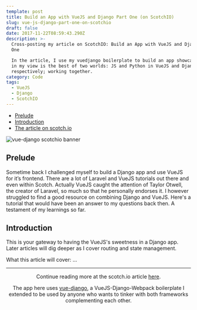 ```yaml
---
template: post
title: Build an App with VueJS and Django Part One (on ScotchIO)
slug: vue-js-django-part-one-on-scotchio
draft: false
date: 2017-11-22T08:59:43.290Z
description: >-
  Cross-posting my article on ScotchIO: Build an App with VueJS and Django Part
  One

  In the article, I use my vuedjango boilerplate to build an app showcasing what
  in my view is the best of two worlds: JS and Python in VueJS and Django,
  respectively; working together.
category: Code
tags:
  - VueJS
  - Django
  - ScotchIO
---
```

* [Prelude](#prelude)
* [Introduction](#introduction)
* [The article on scotch.io](https://scotch.io/bar-talk/build-an-app-with-vuejs-and-django-part-one)

![vue-django scotchio banner](/media/vue-django-scotchio.webp "vue-django scotchio banner")

## Prelude

Sometime back I challenged myself to build a Django app and use VueJS for it’s frontend. There are a lot of Laravel and VueJS tutorials out there and even within Scotch. Actually VueJS caught the attention of Taylor Otwell, the creator of Laravel, so much so that he personally endorses it.
I however struggled to find a good resource on combining Django and VueJS. Here's a tutorial that would have been an answer to my questions back then. A testament of my learnings so far.

## Introduction

This is your gateway to having the VueJS's sweetness in a Django app. Later articles will dig deeper as I cover routing and state management.

What this article will cover: ...

- - -

<center>
Continue reading more at the scotch.io article <a href="https://scotch.io/bar-talk/build-an-app-with-vuejs-and-django-part-one" target="_blank">here</a>.

The app here uses [vue-django](https://github.com/NdagiStanley/vue-django), a VueJS-Django-Webpack boilerplate I extended to be used by anyone who wants to tinker with both frameworks complementing each other.
